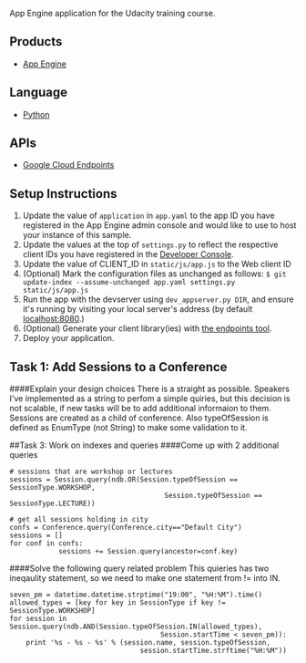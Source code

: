 App Engine application for the Udacity training course.

## Products
- [App Engine][1]

## Language
- [Python][2]

## APIs
- [Google Cloud Endpoints][3]

## Setup Instructions
1. Update the value of `application` in `app.yaml` to the app ID you
   have registered in the App Engine admin console and would like to use to host
   your instance of this sample.
1. Update the values at the top of `settings.py` to
   reflect the respective client IDs you have registered in the
   [Developer Console][4].
1. Update the value of CLIENT_ID in `static/js/app.js` to the Web client ID
1. (Optional) Mark the configuration files as unchanged as follows:
   `$ git update-index --assume-unchanged app.yaml settings.py static/js/app.js`
1. Run the app with the devserver using `dev_appserver.py DIR`, and ensure it's running by visiting your local server's address (by default [localhost:8080][5].)
1. (Optional) Generate your client library(ies) with [the endpoints tool][6].
1. Deploy your application.


## Task 1: Add Sessions to a Conference
####Explain your design choices
There is a straight as possible. Speakers I've implemented as a string to perfom a simple quiries, but this decision is not scalable, if new tasks will be to add additional informaion to them. Sessions are created as a child of conference. Also typeOfSession is defined as EnumType (not String) to make some validation to it.

##Task 3: Work on indexes and queries
####Come up with 2 additional queries
```
# sessions that are workshop or lectures
sessions = Session.query(ndb.OR(Session.typeOfSession == SessionType.WORKSHOP, 
                                      Session.typeOfSession == SessionType.LECTURE))
```

```
# get all sessions holding in city
confs = Conference.query(Conference.city=="Default City")
sessions = []
for conf in confs:
            sessions += Session.query(ancestor=conf.key)
```

####Solve the following query related problem
This quieries has two ineqaulity statement, so we need to make one statement from != into IN.
```
seven_pm = datetime.datetime.strptime("19:00", "%H:%M").time()
allowed_types = [key for key in SessionType if key != SessionType.WORKSHOP]
for session in Session.query(ndb.AND(Session.typeOfSession.IN(allowed_types), 
                                     Session.startTime < seven_pm)):
    print '%s - %s - %s' % (session.name, session.typeOfSession, 
                                session.startTime.strftime("%H:%M"))
```




[1]: https://developers.google.com/appengine
[2]: http://python.org
[3]: https://developers.google.com/appengine/docs/python/endpoints/
[4]: https://console.developers.google.com/
[5]: https://localhost:8080/
[6]: https://developers.google.com/appengine/docs/python/endpoints/endpoints_tool
